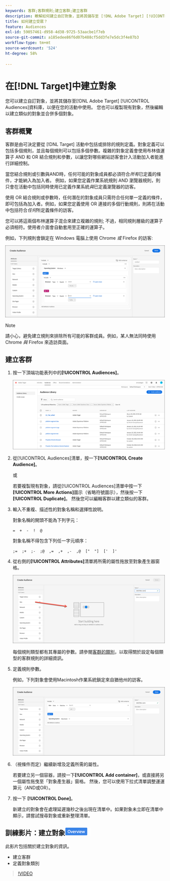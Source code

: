 ```yaml
---
keywords: 客群;客群規則;建立客群;建立客群
description: 瞭解如何建立自訂對象，並將其儲存至 [!DNL Adobe Target] [!UICONTROL Audiences]資料庫以用於活動。
title: 如何建立受眾？
feature: Audiences
exl-id: 59057461-d958-4d38-9725-53aacbe1f7eb
source-git-commit: a185edee86f6d07b488cf5dd3fe7e5dc3f4e87b3
workflow-type: tm+mt
source-wordcount: '524'
ht-degree: 58%

---
```


# 在[!DNL Target]中建立對象

您可以建立自訂對象，並將其儲存至[!DNL Adobe Target] [!UICONTROL Audiences]資料庫，以便在您的活動中使用。 您也可以複製現有對象，然後編輯以建立類似的對象並合併多個對象。

## 客群概覽

客群是由可決定要從 [!DNL Target] 活動中包括或排除的規則定義。對象定義可以包括多個規則，並且每個規則可以包括多個參數。複雜的對象定義會使用布林值運算子 AND 和 OR 結合規則和參數，以讓您對哪些網站訪客會計入活動加入者能進行詳細控制。

當您結合規則或引數與AND時，任何可能的對象成員都必須符合&#x200B;*所有*&#x200B;已定義的條件，才能納入為加入者。 例如，如果您定義作業系統規則 AND 瀏覽器規則，則只會在活動中包括同時使用已定義作業系統&#x200B;*與*&#x200B;已定義瀏覽器的訪客。

使用 OR 結合規則或參數時，任何潛在的對象成員只需符合任何單一定義的條件，即可包括為加入者。例如，如果您定義使用 OR 連接的多個行動規則，則將在活動中包括符合&#x200B;*任何*&#x200B;所定義條件的訪客。

您可以將這兩個布林運算子混合來建立複雜的規則; 不過，相同規則層級的運算子必須相符。使用者介面會自動套用至正確的運算子。

例如，下列規則會鎖定在 Windows 電腦上使用 Chrome *或* Firefox 的訪客:

![建立客群](assets/audience_create.png)

>[!NOTE]
>
>請小心，避免建立規則來排除所有可能的客群成員。例如，某人無法同時使用 Chrome *與* Firefox 來造訪頁面。

## 建立客群

1. 按一下頂端功能表列中的&#x200B;**[!UICONTROL Audiences]**。

   ![受眾清單影像](assets/audiences_list.png)

1. 從[!UICONTROL Audiences]清單，按一下&#x200B;**[!UICONTROL Create Audience]**。

   或

   若要複製現有對象，請從[!UICONTROL Audiences]清單中按一下&#x200B;**[!UICONTROL More Actions]**&#x200B;圖示（省略符號圖示），然後按一下&#x200B;**[!UICONTROL Duplicate]**。 然後您可以編輯客群以建立類似的客群。

1. 輸入不重複、描述性的對象名稱和選擇性說明。

   對象名稱的開頭不能為下列字元：

   `=  +  -  !  @`

   對象名稱不得包含下列任一字元順序：

   `;=  ;+  ;-  ;@  ,=  ,+  ,-  ,@  ["  "]  ['  ]'`

1. 從右側的&#x200B;**[!UICONTROL Attributes]**&#x200B;清單將所需的屬性拖放至對象產生器窗格。

   ![拖放屬性](assets/drag-attribute.png)

   每個規則類型都有其專屬的參數。請參閱[客群的類別](/help/main/c-target/c-audiences/c-target-rules/target-rules.md#concept_E3A77E42F1644503A829B5107B20880D)，以取得關於設定每個類型的客群規則的詳細資訊。

1. 定義規則參數。

   例如，下列對象會使用Macintosh作業系統鎖定來自猶他州的訪客。

   ![猶他州/Macintosh對象](assets/adience-builder.png)

1. （視條件而定）繼續新增及定義所需的屬性。

   若要建立另一個容器，請按一下&#x200B;**[!UICONTROL Add container]**，或直接將另一個屬性拖曳至「對象產生器」窗格。 然後，您可以使用下拉式清單調整運運算元（AND或OR）。

1. 按一下 **[!UICONTROL Done]**。

   新建立的對象會在處理延遲幾秒之後出現在清單中。如果對象未立即在清單中顯示，請嘗試搜尋對象或重新整理清單。

## 訓練影片：建立對象![Overview badge](/help/main/assets/overview.png)

此影片包括關於建立對象的資訊。

* 建立客群
* 定義對象類別

>[!VIDEO](https://video.tv.adobe.com/v/17392)
